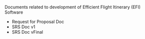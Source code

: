 Documents related to development of Efficient Flight Itinerary (EFI) Software
- Request for Proposal Doc
- SRS Doc v1
- SRS Doc vFinal
